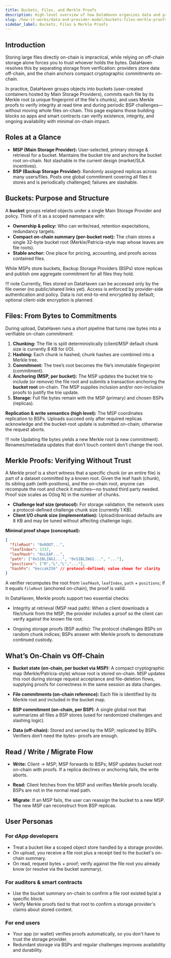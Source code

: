 ```yaml
---
title: Buckets, Files, and Merkle Proofs
description: High-level overview of how DataHaven organizes data and proves integrity using buckets, files, and Merkle proofs.
slug: /how-it-works/data-and-provider-model/buckets-files-merkle-proofs
sidebar_label: Buckets, Files & Merkle Proofs
---
```


## Introduction

Storing large files directly on-chain is impractical, while relying on off-chain storage alone forces you to trust whoever holds the bytes. DataHaven resolves this by separating storage from verification: providers store data off-chain, and the chain anchors compact cryptographic commitments on-chain.

In practice, DataHaven groups objects into buckets (user-created containers hosted by Main Storage Providers), commits each file by its Merkle root (a unique fingerprint of the file's chunks), and uses Merkle proofs to verify integrity at read time and during periodic BSP challenges—without moving whole files on-chain. This page explains those building blocks so apps and smart contracts can verify existence, integrity, and ongoing availability with minimal on-chain impact.

## Roles at a Glance

- **MSP (Main Storage Provider):** User-selected, primary storage & retrieval for a bucket. Maintains the bucket trie and anchors the bucket root on-chain. Not slashable in the current design (market/SLA incentives).
- **BSP (Backup Storage Provider):** Randomly assigned replicas across many users/files. Posts one global commitment covering all files it stores and is periodically challenged; failures are slashable.

## Buckets: Purpose and Structure

A **bucket** groups related objects under a single Main Storage Provider and policy. Think of it as a scoped namespace with:

- **Ownership & policy:** Who can write/read, retention expectations, redundancy targets.
- **Compact on-chain summary (per-bucket root):** The chain stores a single 32-byte bucket root (Merkle/Patricia-style map whose leaves are file roots).
- **Stable anchor:** One place for pricing, accounting, and proofs across contained files.

While MSPs store buckets, Backup Storage Providers (BSPs) store replicas and publish one aggregate commitment for all files they hold.

!!! note
    Currently, files stored on DataHaven can be accessed only by the file owner (no public/shared links yet). Access is enforced by provider-side authentication and policy. Data is not end-to-end encrypted by default; optional client-side encryption is planned.

## Files: From Bytes to Commitments

During upload, DataHaven runs a short pipeline that turns raw bytes into a verifiable on-chain commitment:

1. **Chunking:** The file is split deterministically (client/MSP default chunk size is currently 8 KB for I/O).
2. **Hashing:** Each chunk is hashed; chunk hashes are combined into a Merkle tree.
3. **Commitment:** The tree’s root becomes the file’s immutable fingerprint (commitment).
4. **Anchoring (MSP, per bucket):** The MSP updates the bucket trie to include (or remove) the file root and submits a transaction anchoring the **bucket root** on-chain. The MSP supplies inclusion and/or non-inclusion proofs to justify the trie update.
5. **Storage:** Full file bytes remain with the MSP (primary) and chosen BSPs (replicas).

**Replication & write semantics (high level):** The MSP coordinates replication to BSPs. Uploads succeed only after required replicas acknowledge and the bucket-root update is submitted on-chain; otherwise the request aborts.

!!! note
    Updating file bytes yields a new Merkle root (a new commitment). Renames/metadata updates that don’t touch content don’t change the root.

## Merkle Proofs: Verifying Without Trust

A Merkle proof is a short witness that a specific chunk (or an entire file) is part of a dataset committed by a known root. Given the leaf hash (chunk), its sibling path (with positions), and the on-chain root, anyone can recompute the root and check it matches—no trusted third party needed. Proof size scales as O(log N) in the number of chunks.

- **Challenge leaf size (protocol):** For storage validation, the network uses a protocol-defined challenge chunk size (currently 1 KB).
- **Client I/O chunk size (implementation):** Upload/download defaults are 8 KB and may be tuned without affecting challenge logic.

**Minimal proof shape (conceptual):**
```json
{
  "fileRoot": "0xROOT...",
  "leafIndex": 1337,
  "leafHash": "0xLEAF...",
  "path": ["0xSIBLING1...", "0xSIBLING2...", "..."],
  "positions": ["R","L","L","..."],
  "hashFn": "keccak256" // protocol-defined; value shown for clarity
}
```

A verifier recomputes the root from `leafHash`, `leafIndex`, `path` + `positions`; if it equals `fileRoot` (anchored on-chain), the proof is valid.

In DataHaven, Merkle proofs support two essential checks:

  - Integrity at retrieval (MSP read path): When a client downloads a file/chunk from the MSP, the provider includes a proof so the client can verify against the known file root.

  - Ongoing storage proofs (BSP audits): The protocol challenges BSPs on random chunk indices; BSPs answer with Merkle proofs to demonstrate continued custody.

## What’s On-Chain vs Off-Chain

- **Bucket state (on-chain, per bucket via MSP):** A compact cryptographic map (Merkle/Patricia-style) whose root is stored on-chain. MSP updates this root during storage request acceptance and file-deletion flows, supplying proofs for correctness in the same session as data changes.

- **File commitments (on-chain reference):** Each file is identified by its Merkle root and included in the bucket map.

- **BSP commitment (on-chain, per BSP)**: A single global root that summarizes all files a BSP stores (used for randomized challenges and slashing logic).

- **Data (off-chain):** Stored and served by the MSP; replicated by BSPs. Verifiers don’t need the bytes- proofs are enough.

## Read / Write / Migrate Flow

- **Write:** Client → MSP; MSP forwards to BSPs; MSP updates bucket root on-chain with proofs. If a replica declines or anchoring fails, the write aborts.

- **Read:** Client fetches from the MSP and verifies Merkle proofs locally. BSPs are not in the normal read path.

- **Migrate**: If an MSP fails, the user can reassign the bucket to a new MSP. The new MSP can reconstruct from BSP replicas.

## User Personas

### For dApp developers

- Treat a bucket like a scoped object store handled by a storage provider.
- On upload, you receive a file root plus a receipt tied to the bucket's on-chain summary.
- On read, request bytes + proof; verify against the file root you already know (or resolve via the bucket summary).

### For auditors & smart contracts

- Use the bucket summary on-chain to confirm a file root existed by/at a specific block.
- Verify Merkle proofs tied to that root to confirm a storage provider's claims about stored content.

### For end users

- Your app (or wallet) verifies proofs automatically, so you don't have to trust the storage provider.
- Redundant storage via BSPs and regular challenges improves availability and durability.
